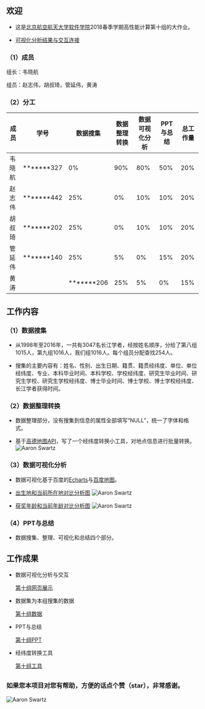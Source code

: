 
## 欢迎

- 这是[北京航空航天大学软件学院](http://soft.buaa.edu.cn/)2018春季学期高性能计算第十组的大作业。

- [可视化分析结果与交互连接](https://iamweixiaohang.github.io/CJSDatafromTeam10/)

### （1）成员

组长：韦晓航

组员：赵志伟，胡叔琦，管延伟，黄涛

### （2）分工

成员 | 学号 | 数据搜集 | 数据整理转换 | 数据可视化分析 | PPT与总结| 总工作量
------- | ------- | ------- | ------- | ------- | ------- | -------
韦晓航 | *******327 | 0%   | 90%  | 80%  | 50% | 20%
赵志伟 | *******442 | 25%  | 0%   | 10%  | 10% | 20%
胡叔琦 | *******202 | 25%  | 0%   | 10%  | 10% | 20%
管延伟 | *******140 | 25%  | 5%   | 0%   | 15% | 20%
黄涛 | | *******206 | 25%  | 5%   | 0%   | 15% | 20%

## 工作内容

### （1）数据搜集

  - 从1998年至2016年，一共有3047名长江学者，经按姓名顺序，分给了第八组1015人，第九组1016人，我们组1016人。每个组员分配查找254人。

 - 搜集的主要内容有：姓名、性别、出生日期、籍贯、籍贯经纬度、单位、单位经纬度、专业、本科毕业时间、本科学校、学校经纬度、研究生毕业时间、研究生学校、研究生学校经纬度、博士毕业时间、博士学校、博士学校经纬度、长江学者获得时间。

### （2）数据整理转换

  - 数据整理部分，没有搜集到信息的属性全部填写“NULL”，统一了字体和格式。
  
  - 基于[高德地图API](http://lbs.amap.com/)，写了一个经纬度转换小工具，对地点信息进行批量转换。
  ![Aaron Swartz](https://github.com/iamweixiaohang/CJSDatafromTeam10/blob/master/images/Geo.png)

### （3）数据可视化分析

  - 数据可视化基于百度的[Echarts](http://echarts.baidu.com/)与[百度地图](http://lbsyun.baidu.com/)。

  - [出生地和当前所在地对比分析图](https://iamweixiaohang.github.io/CJSDatafromTeam10/)
  ![Aaron Swartz](https://github.com/iamweixiaohang/CJSDatafromTeam10/blob/master/images/GeoDist.png)
  
   - [获奖年龄和当前年龄对比分析图](https://iamweixiaohang.github.io/CJSDatafromTeam10/)
  ![Aaron Swartz](https://github.com/iamweixiaohang/CJSDatafromTeam10/blob/master/images/Year.png)
  
### （4）PPT与总结

 - 数据搜集、整理、可视化和总结四个部分。

## 工作成果

 - 数据可视化分析与交互

   [第十组网页展示](https://iamweixiaohang.github.io/CJSDatafromTeam10/) 

 - 数据集为本组搜集的数据

   [第十组数据](https://github.com/iamweixiaohang/CJSDatafromTeam10/blob/master/data/) 
  
 - PPT与总结
 
   [第十组PPT](https://github.com/iamweixiaohang/CJSDatafromTeam10/blob/master/PPT/)
   
 - 经纬度转换工具
 
   [第十组工具](https://github.com/iamweixiaohang/CJSDatafromTeam10/blob/master/Geo/)

##   

### 如果您本项目对您有帮助，方便的话点个赞（star），非常感谢。

![Aaron Swartz](https://github.com/iamweixiaohang/CJSDatafromTeam10/blob/master/JavaScript/star.png)
